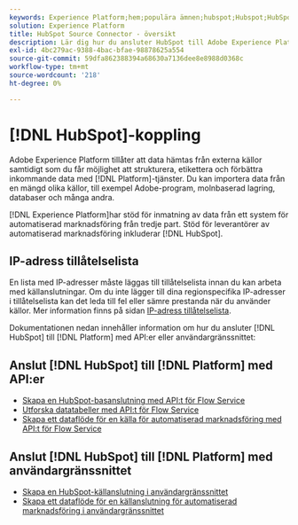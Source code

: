 ```yaml
---
keywords: Experience Platform;hem;populära ämnen;hubspot;Hubspot;HubSpot
solution: Experience Platform
title: HubSpot Source Connector - översikt
description: Lär dig hur du ansluter HubSpot till Adobe Experience Platform med API:er eller användargränssnittet.
exl-id: 4bc279ac-9388-4bac-bfae-98878625a554
source-git-commit: 59dfa862388394a68630a7136dee8e8988d0368c
workflow-type: tm+mt
source-wordcount: '218'
ht-degree: 0%

---
```


# [!DNL HubSpot]-koppling

Adobe Experience Platform tillåter att data hämtas från externa källor samtidigt som du får möjlighet att strukturera, etikettera och förbättra inkommande data med [!DNL Platform]-tjänster. Du kan importera data från en mängd olika källor, till exempel Adobe-program, molnbaserad lagring, databaser och många andra.

[!DNL Experience Platform]har stöd för inmatning av data från ett system för automatiserad marknadsföring från tredje part. Stöd för leverantörer av automatiserad marknadsföring inkluderar [!DNL HubSpot].

## IP-adress tillåtelselista

En lista med IP-adresser måste läggas till tillåtelselista innan du kan arbeta med källanslutningar. Om du inte lägger till dina regionspecifika IP-adresser i tillåtelselista kan det leda till fel eller sämre prestanda när du använder källor. Mer information finns på sidan [IP-adress tillåtelselista](../../ip-address-allow-list.md).

Dokumentationen nedan innehåller information om hur du ansluter [!DNL HubSpot] till [!DNL Platform] med API:er eller användargränssnittet:

## Anslut [!DNL HubSpot] till [!DNL Platform] med API:er

- [Skapa en HubSpot-basanslutning med API:t för Flow Service](../../tutorials/api/create/marketing-automation/hubspot.md)
- [Utforska datatabeller med API:t för Flow Service](../../tutorials/api/explore/tabular.md)
- [Skapa ett dataflöde för en källa för automatiserad marknadsföring med API:t för Flow Service](../../tutorials/api/collect/marketing-automation.md)

## Anslut [!DNL HubSpot] till [!DNL Platform] med användargränssnittet

- [Skapa en HubSpot-källanslutning i användargränssnittet](../../tutorials/ui/create/marketing-automation/hubspot.md)
- [Skapa ett dataflöde för en källanslutning för automatiserad marknadsföring i användargränssnittet](../../tutorials/ui/dataflow/marketing-automation.md)
